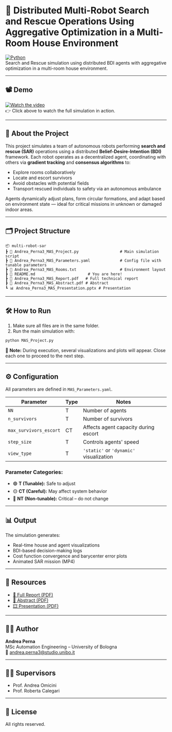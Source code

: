# 🤖 Distributed Multi-Robot Search and Rescue Operations Using Aggregative Optimization in a Multi-Room House Environment

[![Python](https://img.shields.io/badge/Python-3.10-blue?logo=python)](https://www.python.org/)  
Search and Rescue simulation using distributed BDI agents with aggregative optimization in a multi-room house environment.

---

## 📽️ Demo

[![Watch the video](https://img.youtube.com/vi/YOUR_VIDEO_ID/0.jpg)](https://www.youtube.com/watch?v=YOUR_VIDEO_ID)  
👉 Click above to watch the full simulation in action.

---

## 🧠 About the Project

This project simulates a team of autonomous robots performing **search and rescue (SAR)** operations using a distributed **Belief-Desire-Intention (BDI)** framework. Each robot operates as a decentralized agent, coordinating with others via **gradient tracking** and **consensus algorithms** to:

- Explore rooms collaboratively
- Locate and escort survivors
- Avoid obstacles with potential fields
- Transport rescued individuals to safety via an autonomous ambulance

Agents dynamically adjust plans, form circular formations, and adapt based on environment state — ideal for critical missions in unknown or damaged indoor areas.

---

## 🗂 Project Structure

```
📦 multi-robot-sar
┣ 📜 Andrea_Perna3_MAS_Project.py                  # Main simulation script
┣ 📜 Andrea_Perna3_MAS_Parameters.yaml             # Config file with tunable parameters
┣ 📜 Andrea_Perna3_MAS_Rooms.txt                   # Environment layout
┣ 📜 README.md                       # You are here!
┣ 📄 Andrea_Perna3_MAS_Report.pdf   # Full technical report
┣ 📄 Andrea_Perna3_MAS_Abstract.pdf # Abstract
┗ 📊 Andrea_Perna3_MAS_Presentation.pptx # Presentation
```

---

## 🛠 How to Run

1. Make sure all files are in the same folder.
2. Run the main simulation with:

```bash
python MAS_Project.py
```

🧠 **Note:** During execution, several visualizations and plots will appear. Close each one to proceed to the next step.

---

## ⚙️ Configuration

All parameters are defined in `MAS_Parameters.yaml`.

| Parameter               | Type | Notes |
|------------------------|------|-------|
| `NN`                   | T    | Number of agents |
| `n_survivors`          | T    | Number of survivors |
| `max_survivors_escort` | CT   | Affects agent capacity during escort |
| `step_size`            | T    | Controls agents' speed |
| `view_type`            | T    | `'static'` or `'dynamic'` visualization |

### Parameter Categories:
- 🟢 **T (Tunable):** Safe to adjust
- 🟡 **CT (Careful):** May affect system behavior
- 🔴 **NT (Non-tunable):** Critical – do not change

---

## 📊 Output

The simulation generates:
- Real-time house and agent visualizations
- BDI-based decision-making logs
- Cost function convergence and barycenter error plots
- Animated SAR mission (MP4)

---

## 📎 Resources

- [📘 Full Report (PDF)](./Andrea_Perna3_MAS_Report.pdf)
- [📄 Abstract (PDF)](./Andrea_Perna3_MAS_Abstract.pdf)
- [🎞️ Presentation (PDF)](./Andrea_Perna3_MAS_Presentation.pdf)

---

## 👨‍🎓 Author

**Andrea Perna**  
MSc Automation Engineering – University of Bologna  
📧 andrea.perna3@studio.unibo.it

---

## 👩‍🏫 Supervisors

- Prof. Andrea Omicini  
- Prof. Roberta Calegari

---

## 📜 License

All rights reserved.
